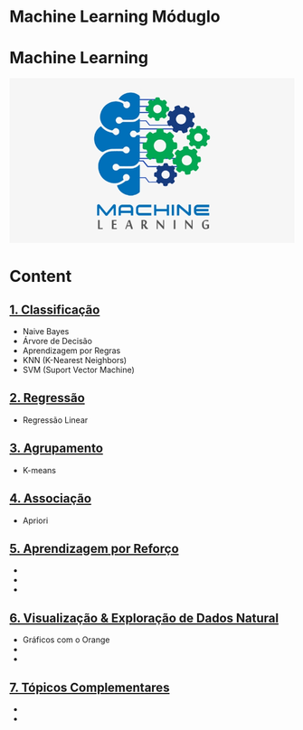 # Machine Learning Móduglo



# Machine Learning
![title](assets/machine-learing2.png)



# Content

## [1. Classificação](./1-Classificacao/)
  - Naive Bayes
  - Árvore de Decisão
  - Aprendizagem por Regras
  - KNN (K-Nearest Neighbors) 
  - SVM (Suport Vector Machine) 

## [2. Regressão](./2-Regressao/)
  - Regressão Linear


## [3. Agrupamento](./3-Agrupamento/)
  - K-means

## [4. Associação](./4-Associacao/)
  - Apriori

## [5. Aprendizagem por Reforço](./5-Aprendizagem-por-Reforco/)
  - 
  -
  - 

## [6. Visualização & Exploração de Dados Natural](./6-Visualizacao-Exploracao-Dados/)
  - Gráficos com o Orange
  -
  -


## [7. Tópicos Complementares](./7-Topicos-Complementares/)
  - 
  -




